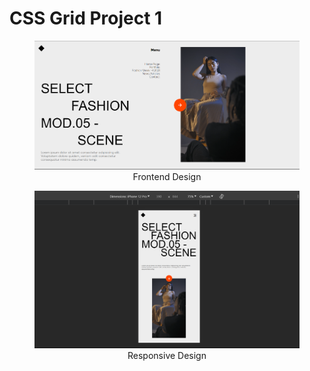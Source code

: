 # CSS Grid Project 1

<figure align="center">
    <img src="pic1.png"
         alt="Front Design">
    <figcaption>Frontend Design</figcaption>
</figure>

<figure align="center">
    <img src="pic2.png"
         alt="Front Design">
    <figcaption>Responsive Design</figcaption>
</figure>
